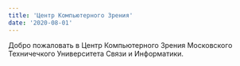 ```yaml
---
title: 'Центр Компьютерного Зрения'
date: '2020-08-01'
---
```


Добро пожаловать в Центр Компьютерного Зрения Московского Техничечкого Университета Связи и Информатики.
